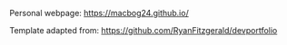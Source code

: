 Personal webpage: https://macbog24.github.io/

Template adapted from: https://github.com/RyanFitzgerald/devportfolio
